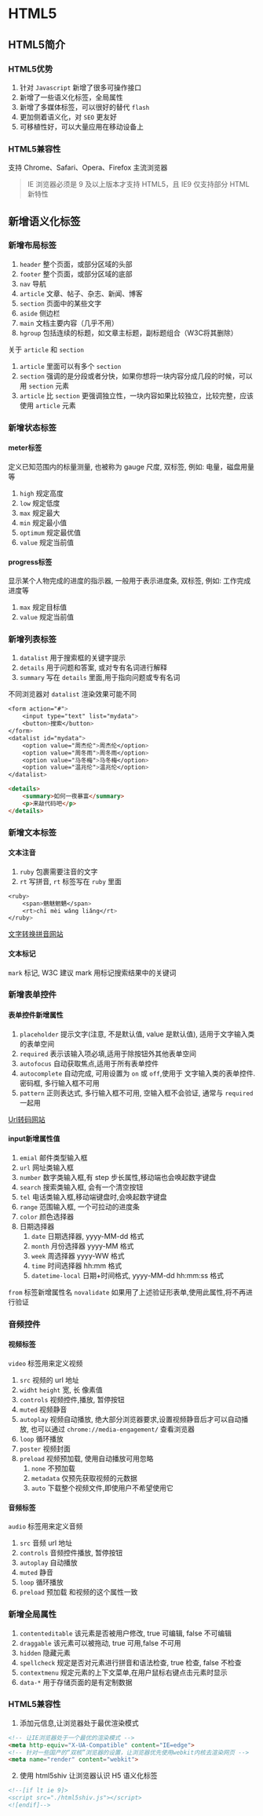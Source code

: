 # HTML5

## HTML5简介

### HTML5优势

1. 针对 `Javascript` 新增了很多可操作接口
2. 新增了一些语义化标签，全局属性
3. 新增了多媒体标签，可以很好的替代 `flash`
4. 更加侧着语义化，对 `SEO` 更友好
5. 可移植性好，可以大量应用在移动设备上

### HTML5兼容性

支持 Chrome、Safari、Opera、Firefox 主流浏览器

> IE 浏览器必须是 9 及以上版本才支持 HTML5，且 IE9 仅支持部分 HTML新特性

## 新增语义化标签

### 新增布局标签

1. `header` 整个页面，或部分区域的头部
2. `footer` 整个页面，或部分区域的底部
3. `nav` 导航
4. `article` 文章、帖子、杂志、新闻、博客
5. `section` 页面中的某些文字
6. `aside` 侧边栏
7. `main` 文档主要内容（几乎不用）
8. `hgroup` 包括连续的标题，如文章主标题，副标题组合（W3C将其删除）

关于 `article` 和 `section`
1. `article` 里面可以有多个 `section`
2. `section` 强调的是分段或者分快，如果你想将一块内容分成几段的时候，可以用 `section` 元素
3. `article` 比 `section` 更强调独立性，一块内容如果比较独立，比较完整，应该使用 `article` 元素


### 新增状态标签

#### meter标签

定义已知范围内的标量测量, 也被称为 gauge 尺度, 双标签, 例如: 电量，磁盘用量等

1. `high`  规定高度
2. `low`  规定低度
3. `max` 规定最大
4. `min`  规定最小值
5. `optimum`  规定最优值
6. `value`  规定当前值

#### progress标签

显示某个人物完成的进度的指示器, 一般用于表示进度条, 双标签, 例如:  工作完成进度等

1. `max` 规定目标值
2. `value` 规定当前值


### 新增列表标签

1. `datalist` 用于搜索框的关键字提示
2. `details` 用于问题和答案, 或对专有名词进行解释
3. `summary` 写在 `details` 里面,用于指向问题或专有名词

不同浏览器对 `datalist` 渲染效果可能不同

```css
<form action="#">  
    <input type="text" list="mydata">  
    <button>搜索</button>  
</form>  
<datalist id="mydata">  
    <option value="周杰伦">周杰伦</option>  
    <option value="周冬雨">周冬雨</option>  
    <option value="马冬梅">马冬梅</option>  
    <option value="温兆伦">温兆伦</option>  
</datalist>
```

```html
<details>  
    <summary>如何一夜暴富</summary>  
    <p>来敲代码吧</p>  
</details>
```

### 新增文本标签

#### 文本注音

1. `ruby` 包裹需要注音的文字
2. `rt` 写拼音, `rt` 标签写在 `ruby` 里面

```css
<ruby>  
    <span>魑魅魍魉</span>  
    <rt>chī mèi wǎng liǎng</rt>  
</ruby>
```

[文字转换拼音网站](https://www.aies.cn/pinyin2.htm)
#### 文本标记

`mark` 标记, W3C 建议 mark 用标记搜索结果中的关键词

### 新增表单控件

#### 表单控件新增属性

1. `placeholder` 提示文字(注意, 不是默认值, value 是默认值), 适用于文字输入类的表单空间
2. `required` 表示该输入项必填,适用于除按钮外其他表单空间
3. `autofocus` 自动获取焦点,适用于所有表单控件
4. `autocomplete` 自动完成, 可用设置为 `on` 或 `off`,使用于 文字输入类的表单控件.密码框, 多行输入框不可用
5. `pattern` 正则表达式, 多行输入框不可用, 空输入框不会验证, 通常与 `required` 一起用

[Url转码网站](https://www.wetools.com/url-encode)

#### input新增属性值

1. `emial` 邮件类型输入框
2. `url` 网址类输入框
3. `number` 数字类输入框,有 step 步长属性,移动端也会唤起数字键盘
4. `search` 搜索类输入框, 会有一个清空按钮
5. `tel` 电话类输入框,移动端键盘时,会唤起数字键盘
6. `range` 范围输入框, 一个可拉动的进度条
7. `color` 颜色选择器
8. 日期选择器
	1. `date` 日期选择器, yyyy-MM-dd 格式
	2. `month` 月份选择器  yyyy-MM 格式
	3. `week` 周选择器 yyyy-WW 格式
	4. `time` 时间选择器 hh:mm 格式
	5. `datetime-local` 日期+时间格式, yyyy-MM-dd hh:mm:ss 格式

`from` 标签新增属性名 `novalidate` 如果用了上述验证形表单,使用此属性,将不再进行验证



### 音频控件
#### 视频标签

`video`  标签用来定义视频

1.  `src` 视频的 url 地址
2. `widht` `height` 宽, 长 像素值
3. `controls` 视频控件,播放, 暂停按钮
4. `muted` 视频静音
5. `autoplay` 视频自动播放, 绝大部分浏览器要求,设置视频静音后才可以自动播放, 也可以通过 `chrome://media-engagement/` 查看浏览器
6. `loop` 循环播放
7. `poster` 视频封面
8. `preload` 视频预加载, 使用自动播放可用忽略
	1. `none` 不预加载
	2. `metadata` 仅预先获取视频的元数据
	3. `auto` 下载整个视频文件,即使用户不希望使用它


#### 音频标签

`audio`  标签用来定义音频

1. `src` 音频 url 地址
2. `controls` 音频控件播放, 暂停按钮
3. `autoplay` 自动播放
4. `muted` 静音
5. `loop` 循环播放
6. `preload` 预加载 和视频的这个属性一致

### 新增全局属性

1. `contenteditable`  该元素是否被用户修改, true 可编辑, false 不可编辑
2. `draggable` 该元素可以被拖动, true 可用,false 不可用
3. `hidden` 隐藏元素
4. `spellcheck` 规定是否对元素进行拼音和语法检查, true 检查, false 不检查
5. `contextmenu` 规定元素的上下文菜单,在用户鼠标右键点击元素时显示
6. `data-*` 用于存储页面的是有定制数据

### HTML5兼容性

1. 添加元信息,让浏览器处于最优渲染模式
```html
<!-- 让IE浏览器处于一个最优的渲染模式 -->  
<meta http-equiv="X-UA-Compatible" content="IE=edge">  
<!-- 针对一些国产的“双核”浏览器的设置，让浏览器优先使用webkit内核去渲染网页 -->  
<meta name="render" content="webkit">
```
2. 使用 html5shiv 让浏览器认识 H5 语义化标签
```html
<!--[if lt ie 9]>  
<script src="./html5shiv.js"></script>  
<![endif]-->
```
